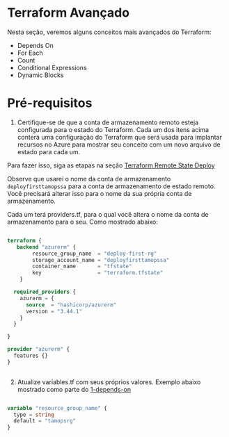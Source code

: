 # Terraform Avançado

Nesta seção, veremos alguns conceitos mais avançados do Terraform:

- Depends On 
- For Each
- Count
- Conditional Expressions
- Dynamic Blocks

# Pré-requisitos

1. Certifique-se de que a conta de armazenamento remoto esteja configurada para o estado do Terraform. Cada um dos itens acima conterá uma configuração do Terraform que será usada para implantar recursos no Azure para mostrar seu conceito com um novo arquivo de estado para cada um.


Para fazer isso, siga as etapas na seção [Terraform Remote State Deploy](https://github.com/thiago88sp/terraform-treinamento/blob/master/3-terraform-state/3-terraform-remote-state-deploy.md)

Observe que usarei o nome da conta de armazenamento `deployfirsttamopssa` para a conta de armazenamento de estado remoto. Você precisará alterar isso para o nome da sua própria conta de armazenamento.

Cada um terá providers.tf, para o qual você altera o nome da conta de armazenamento para o seu. Como mostrado abaixo:

```terraform

terraform {
   backend "azurerm" {
        resource_group_name  = "deploy-first-rg"
        storage_account_name = "deployfirsttamopssa"
        container_name       = "tfstate"
        key                  = "terraform.tfstate"
    }

  required_providers {
    azurerm = {
      source  = "hashicorp/azurerm"
      version = "3.44.1"
    }
  }

}

provider "azurerm" {
  features {}
}
    
```

2. Atualize variables.tf com seus próprios valores. Exemplo abaixo mostrado como parte do [1-depends-on](https://github.com/thiago88sp/terraform-treinamento/blob/master/4-terraform-advanced/1-depends-on/terraform/variables.tf)

```terraform

variable "resource_group_name" {
  type = string
  default = "tamopsrg"
}
    
```

